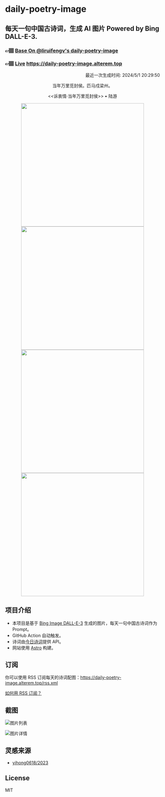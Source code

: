 
# daily-poetry-image

## 每天一句中国古诗词，生成 AI 图片 Powered by Bing DALL-E-3.

### 👉🏽 [Base On @liruifengv's daily-poetry-image](https://github.com/liruifengv/daily-poetry-image)

### 👉🏽 [Live](https://daily-poetry-image.alterem.top/) https://daily-poetry-image.alterem.top

<p align="right">
  最近一次生成时间: 2024/5/1 20:29:50
</p>
<p align="center">
当年万里觅封侯。匹马戍梁州。
</p>
<p align="center">
<<诉衷情·当年万里觅封侯>> • 陆游
</p>
<p align="center">
<img src="https://tse2.mm.bing.net/th/id/OIG2.q.1d2KXEkzMY688e6bPh" height="400" width="400" />
<img src="https://tse3.mm.bing.net/th/id/OIG2..8FfuSefCE05It73ABz3" height="400" width="400" />
<img src="https://tse4.mm.bing.net/th/id/OIG2.Y3z6RszAfU89i2s9_KQj" height="400" width="400" />
<img src="https://tse1.mm.bing.net/th/id/OIG2.HOV31rUr_Nh.j4N5dhGf" height="400" width="400" />
</p>

## 项目介绍

-   本项目是基于 [Bing Image DALL-E-3](https://www.bing.com/images/create) 生成的图片，每天一句中国古诗词作为 Prompt。
-   GitHub Action 自动触发。
-   诗词由[今日诗词](https://www.jinrishici.com/)提供 API。
-   网站使用 [Astro](https://astro.build) 构建。

## 订阅

你可以使用 RSS 订阅每天的诗词配图：https://daily-poetry-image.alterem.top/rss.xml

[如何用 RSS 订阅？](https://zhuanlan.zhihu.com/p/55026716)

## 截图

![图片列表](./screenshots/Snipaste_2023-12-28_21-00-26.png)

![图片详情](./screenshots/Snipaste_2023-12-28_21-00-53.png)

## 灵感来源

-   [yihong0618/2023](https://github.com/yihong0618/2023)

## License

MIT

